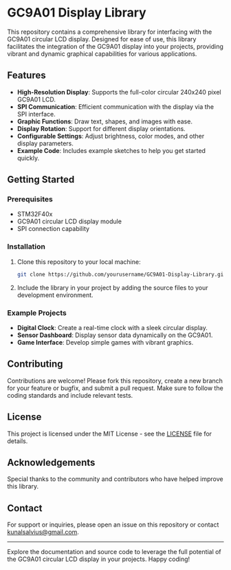 # GC9A01 Display Library

This repository contains a comprehensive library for interfacing with the GC9A01 circular LCD display. Designed for ease of use, this library facilitates the integration of the GC9A01 display into your projects, providing vibrant and dynamic graphical capabilities for various applications.

## Features

- **High-Resolution Display**: Supports the full-color circular 240x240 pixel GC9A01 LCD.
- **SPI Communication**: Efficient communication with the display via the SPI interface.
- **Graphic Functions**: Draw text, shapes, and images with ease.
- **Display Rotation**: Support for different display orientations.
- **Configurable Settings**: Adjust brightness, color modes, and other display parameters.
- **Example Code**: Includes example sketches to help you get started quickly.

## Getting Started

### Prerequisites

- STM32F40x
- GC9A01 circular LCD display module
- SPI connection capability

### Installation

1. Clone this repository to your local machine:
    ```bash
    git clone https://github.com/yourusername/GC9A01-Display-Library.git
    ```
2. Include the library in your project by adding the source files to your development environment.
<!-- 
### Usage

1. Initialize the display and SPI communication:
    ```cpp
    #include <GC9A01.h>

    GC9A01 display;

    void setup() {
        display.begin();
        display.setRotation(0);
        display.fillScreen(0x0000); // Clear screen with black color
    }
    ```

2. Draw graphics on the display:
    ```cpp
    void loop() {
        display.setTextColor(0xFFFF); // White color
        display.setCursor(20, 40);
        display.print("Hello, GC9A01!");

        display.drawCircle(120, 120, 50, 0xF800); // Draw a red circle
        delay(1000);
    }
    ``` -->

### Example Projects

- **Digital Clock**: Create a real-time clock with a sleek circular display.
- **Sensor Dashboard**: Display sensor data dynamically on the GC9A01.
- **Game Interface**: Develop simple games with vibrant graphics.

## Contributing

Contributions are welcome! Please fork this repository, create a new branch for your feature or bugfix, and submit a pull request. Make sure to follow the coding standards and include relevant tests.

## License

This project is licensed under the MIT License - see the [LICENSE](LICENSE) file for details.

## Acknowledgements

Special thanks to the community and contributors who have helped improve this library.

## Contact

For support or inquiries, please open an issue on this repository or contact [kunalsalvius@gmail.com](mailto:kunalsalvius@gmail.com).

---

Explore the documentation and source code to leverage the full potential of the GC9A01 circular LCD display in your projects. Happy coding!